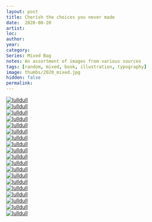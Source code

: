 ```yaml
---
layout: post
title: Cherish the choices you never made
date:  2020-08-20
artist: 
loc: 
author: 
year: 
category: 
Series: Mixed Bag
notes: An assortment of images from various sources
tags: [random, mixed, book, illustration, typography]
image: thumbs/2020_mixed.jpg
hidden: false
permalink:
---
```






<div class="post_image_rounded">
	<a href="{{ site.baseurl }}/images/posts/2020_mixed/001.jpg" target="_blank">
	<img src="{{ site.baseurl }}/images/posts/2020_mixed/001.jpg" alt="lulldull"></a>
</div>

<div class="post_image_rounded">
	<a href="{{ site.baseurl }}/images/posts/2020_mixed/002.jpg" target="_blank">
	<img src="{{ site.baseurl }}/images/posts/2020_mixed/002.jpg" alt="lulldull"></a>
</div>

<div class="post_image_rounded">
	<a href="{{ site.baseurl }}/images/posts/2020_mixed/003.jpg" target="_blank">
	<img src="{{ site.baseurl }}/images/posts/2020_mixed/003.jpg" alt="lulldull"></a>
</div>

<div class="post_image_rounded">
	<a href="{{ site.baseurl }}/images/posts/2020_mixed/004.jpg" target="_blank">
	<img src="{{ site.baseurl }}/images/posts/2020_mixed/004.jpg" alt="lulldull"></a>
</div>

<div class="post_image_rounded">
	<a href="{{ site.baseurl }}/images/posts/2020_mixed/005.jpg" target="_blank">
	<img src="{{ site.baseurl }}/images/posts/2020_mixed/005.jpg" alt="lulldull"></a>
</div>

<div class="post_image_rounded">
	<a href="{{ site.baseurl }}/images/posts/2020_mixed/006.jpg" target="_blank">
	<img src="{{ site.baseurl }}/images/posts/2020_mixed/006.jpg" alt="lulldull"></a>
</div>

<div class="post_image_rounded">
	<a href="{{ site.baseurl }}/images/posts/2020_mixed/007.jpg" target="_blank">
	<img src="{{ site.baseurl }}/images/posts/2020_mixed/007.jpg" alt="lulldull"></a>
</div>


<div class="post_image_rounded">
	<a href="{{ site.baseurl }}/images/posts/2020_mixed/008.jpg" target="_blank">
	<img src="{{ site.baseurl }}/images/posts/2020_mixed/008.jpg" alt="lulldull"></a>
</div>

<div class="post_image_rounded">
	<a href="{{ site.baseurl }}/images/posts/2020_mixed/009.jpg" target="_blank">
	<img src="{{ site.baseurl }}/images/posts/2020_mixed/009.jpg" alt="lulldull"></a>
</div>

<div class="post_image_rounded">
	<a href="{{ site.baseurl }}/images/posts/2020_mixed/010.jpg" target="_blank">
	<img src="{{ site.baseurl }}/images/posts/2020_mixed/010.jpg" alt="lulldull"></a>
</div>


<div class="post_image_rounded">
	<a href="{{ site.baseurl }}/images/posts/2020_mixed/011.jpg" target="_blank">
	<img src="{{ site.baseurl }}/images/posts/2020_mixed/011.jpg" alt="lulldull"></a>
</div>


<div class="post_image_rounded">
	<a href="{{ site.baseurl }}/images/posts/2020_mixed/012.jpg" target="_blank">
	<img src="{{ site.baseurl }}/images/posts/2020_mixed/012.jpg" alt="lulldull"></a>
</div>


<div class="post_image_rounded">
	<a href="{{ site.baseurl }}/images/posts/2020_mixed/013.jpg" target="_blank">
	<img src="{{ site.baseurl }}/images/posts/2020_mixed/013.jpg" alt="lulldull"></a>
</div>


<div class="post_image_rounded">
	<a href="{{ site.baseurl }}/images/posts/2020_mixed/014.jpg" target="_blank">
	<img src="{{ site.baseurl }}/images/posts/2020_mixed/014.jpg" alt="lulldull"></a>
</div>


<div class="post_image_rounded">
	<a href="{{ site.baseurl }}/images/posts/2020_mixed/015.jpg" target="_blank">
	<img src="{{ site.baseurl }}/images/posts/2020_mixed/015.jpg" alt="lulldull"></a>
</div>

<div class="post_image_rounded">
	<a href="{{ site.baseurl }}/images/posts/2020_mixed/016.jpg" target="_blank">
	<img src="{{ site.baseurl }}/images/posts/2020_mixed/016.jpg" alt="lulldull"></a>
</div>

<div class="post_image_rounded">
	<a href="{{ site.baseurl }}/images/posts/2020_mixed/017.jpg" target="_blank">
	<img src="{{ site.baseurl }}/images/posts/2020_mixed/017.jpg" alt="lulldull"></a>
</div>

<div class="post_image_rounded">
	<a href="{{ site.baseurl }}/images/posts/2020_mixed/018.jpg" target="_blank">
	<img src="{{ site.baseurl }}/images/posts/2020_mixed/018.jpg" alt="lulldull"></a>
</div>

<div class="post_image_rounded">
	<a href="{{ site.baseurl }}/images/posts/2020_mixed/019.jpg" target="_blank">
	<img src="{{ site.baseurl }}/images/posts/2020_mixed/019.jpg" alt="lulldull"></a>
</div>

